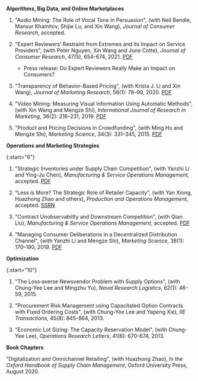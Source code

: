 **Algorithms, Big Data, and Online Marketplaces**   

1. "Audio Mining: The Role of Vocal Tone in Persuasion", (with Neil Bendle, Mansur Khamitov, Shijie Lu, and Xin Wang), *Journal of Consumer Research*, accepted.   

1. "Expert Reviewers’ Restraint from Extremes and its Impact on Service Providers", (with Peter Nguyen, Xin Wang and June Cotte), *Journal of Consumer Research*, 47(5), 654-674, 2021. [PDF](https://xitheory.github.io/files/jcr2021.pdf)  
    * Press release: <a href="http://deptcb.cityuhk.acsitefactory.com/People-and-Research/Research-Insights/Marketing/Expert-Reviewers-Restraint-Extremes-and-Its-Impact-Service-Providers" style="text-decoration: none">Do Expert Reviewers Really Make an Impact on Consumers?</a>

1. "Transparency of Behavior-Based Pricing", (with Krista J. Li and Xin Wang), *Journal of Marketing Research*, 58(1): 78–99, 2020. [PDF](https://xitheory.github.io/files/TransparencyBBP.pdf)  

1. "Video Mining: Measuring Visual Information Using Automatic Methods", (with Xin Wang and Mengze Shi), *International Journal of Research in Marketing*, 36(2): 216–231, 2019. [PDF](https://xitheory.github.io/files/IJRM.pdf)  

1. "Product and Pricing Decisions in Crowdfunding", (with Ming Hu and Mengze Shi), *Marketing Science*, 34(3): 331–345, 2015. [PDF](https://xitheory.github.io/files/mksc.2014.0900.pdf)  

**Operations and Marketing Strategies**  
    
{:start="6"}
1. "Strategic Inventories under Supply Chain Competition", (with Yanzhi Li and Ying-Ju Chen), *Manufacturing & Service Operations Management*, accepted. [PDF](https://xitheory.github.io/files/msom_si.pdf)    

1. "Less is More? The Strategic Role of Retailer Capacity", (with Yan Xiong, Huazhong Zhao and others), *Production and Operations Management*, accepted. [SSRN](https://papers.ssrn.com/sol3/papers.cfm?abstract_id=3520847)  

1. "Contract Unobservability and Downstream Competition", (with Qian Liu), *Manufacturing & Service Operations Management*, accepted. [PDF](https://xitheory.github.io/files/msom.2020.0905.pdf)  

1. "Managing Consumer Deliberations in a Decentralized Distribution Channel", (with Yanzhi Li and Mengze Shi), *Marketing Science*, 38(1): 170–190, 2019. [PDF](https://xitheory.github.io/files/mksc.2018.1120.pdf)  

**Optimization**  

{:start="10"}
1. "The Loss‐averse Newsvendor Problem with Supply Options", (with Chung-Yee Lee and Mingzhu Yu), *Naval Research Logistics*, 62(1): 46-59, 2015.  

1. "Procurement Risk Management using Capacitated Option Contracts with Fixed Ordering Costs", (with Chung-Yee Lee and Yapeng Xie), *IIE Transactions*, 45(8): 845-864, 2013.    

1. "Economic Lot Sizing: The Capacity Reservation Model", (with Chung-Yee Lee), *Operations Research Letters*, 41(6): 670-674, 2013.    

**Book Chapters**

"Digitalization and Omnichannel Retailing", (with Huazhong Zhao), In the *Oxford Handbook of Supply Chain Management*, Oxford University Press, August 2020.
